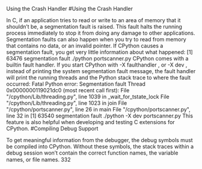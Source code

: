 Using the Crash Handler 
#Using the Crash Handler 

 In C, if an application tries to read or write to an area of memory that it shouldn’t be, a segmentation fault is raised. This fault halts the running process immediately to stop it from doing any damage to other applications. Segmentation faults can also happen when you try to read from memory that contains no data, or an invalid pointer. If CPython causes a segmentation fault, you get very little information about what happened: [1] 63476 segmentation fault ./python portscanner.py CPython comes with a builtin fault handler. If you start CPython with -X faulthandler , or  -X dev , instead of printing the system segmentation fault message, the fault handler will print the running threads and the Python stack trace to where the fault occurred: Fatal Python error: Segmentation fault Thread 0x0000000119021dc0 (most recent call first): File "/cpython/Lib/threading.py", line 1039 in _wait_for_tstate_lock File "/cpython/Lib/threading.py", line 1023 in join File "/cpython/portscanner.py", line 26 in main File "/cpython/portscanner.py", line 32 in <module> [1] 63540 segmentation fault ./python -X dev portscanner.py This feature is also helpful when developing and testing C extensions for CPython. 
#Compiling Debug Support 

 To get meaningful information from the debugger, the debug symbols must be compiled into CPython. Without these symbols, the stack traces within a debug session won’t contain the correct function names, the variable names, or ﬁle names. 332